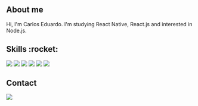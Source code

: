<h2>About me</h2>
Hi, I'm Carlos Eduardo.
I'm studying React Native, React.js and interested in Node.js.
<h2>Skills :rocket:</h2>
<div>
  <img src='https://img.shields.io/badge/JavaScript-F7DF1E?style=for-the-badge&logo=javascript&logoColor=black'>
  <img src='https://img.shields.io/badge/React-20232A?style=for-the-badge&logo=react&logoColor=61DAFB'>
  <img src='https://img.shields.io/badge/React_Native-20232A?style=for-the-badge&logo=react&logoColor=61DAFB'>
  <img src='https://img.shields.io/badge/HTML5-E34F26?style=for-the-badge&logo=html5&logoColor=white'>
  <img src='https://img.shields.io/badge/CSS3-1572B6?style=for-the-badge&logo=css3&logoColor=white'>
  <img src='https://img.shields.io/badge/Python-14354C?style=for-the-badge&logo=python&logoColor=white'>
</div>
<h2>Contact</h2>
<a href='https://www.linkedin.com/in/carlos-eduardo-101486126/'><img src='https://img.shields.io/badge/LinkedIn-0077B5?style=for-the-badge&logo=linkedin&logoColor=white'></a>

